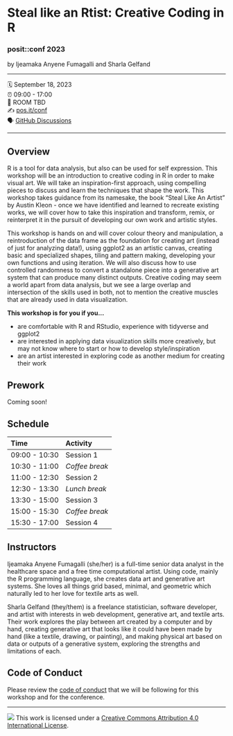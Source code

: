 Steal like an Rtist: Creative Coding in R
================

### posit::conf 2023

by Ijeamaka Anyene Fumagalli and Sharla Gelfand

-----

:spiral_calendar: September 18, 2023  
:alarm_clock:     09:00 - 17:00  
:hotel:           ROOM TBD  
:writing_hand:    [pos.it/conf](http://pos.it/conf)  
:speaking_head:   [GitHub Discussions](https://github.com/posit-conf-2023/creative-coding/discussions)

-----

## Overview

R is a tool for data analysis, but also can be used for self expression. This workshop will be an introduction to creative coding in R in order to make visual art. We will take an inspiration-first approach, using compelling pieces to discuss and learn the techniques that shape the work. This workshop takes guidance from its namesake, the book “Steal Like An Artist” by Austin Kleon - once we have identified and learned to recreate existing works, we will cover how to take this inspiration and transform, remix, or reinterpret it in the pursuit of developing our own work and artistic styles.

This workshop is hands on and will cover colour theory and manipulation, a reintroduction of the data frame as the foundation for creating art (instead of just for analyzing data!), using ggplot2 as an artistic canvas, creating basic and specialized shapes, tiling and pattern making, developing your own functions and using iteration. We will also discuss how to use controlled randomness to convert a standalone piece into a generative art system that can produce many distinct outputs. Creative coding may seem a world apart from data analysis, but we see a large overlap and intersection of the skills used in both, not to mention the creative muscles that are already used in data visualization.

**This workshop is for you if you...**

* are comfortable with R and RStudio, experience with tidyverse and ggplot2
* are interested in applying data visualization skills more creatively, but may not know where to start or how to develop style/inspiration
* are an artist interested in exploring code as another medium for creating their work

## Prework

Coming soon!

## Schedule

| Time          | Activity         |
| :------------ | :--------------- |
| 09:00 - 10:30 | Session 1        |
| 10:30 - 11:00 | *Coffee break*   |
| 11:00 - 12:30 | Session 2        |
| 12:30 - 13:30 | *Lunch break*    |
| 13:30 - 15:00 | Session 3        |
| 15:00 - 15:30 | *Coffee break*   |
| 15:30 - 17:00 | Session 4        |

## Instructors

Ijeamaka Anyene Fumagalli (she/her) is a full-time senior data analyst in the healthcare space and a free time computational artist. Using code, mainly the R programming language, she creates data art and generative art systems. She loves all things grid based, minimal, and geometric which naturally led to her love for textile arts as well. 

Sharla Gelfand (they/them) is a freelance statistician, software developer, and artist with interests in web development, generative art, and textile arts. Their work explores the play between art created by a computer and by hand, creating generative art that looks like it could have been made by hand (like a textile, drawing, or painting), and making physical art based on data or outputs of a generative system, exploring the strengths and limitations of each. 

## Code of Conduct

Please review the [code of conduct](https://posit.co/code-of-conduct/) that we will be following for this workshop and for the conference.

-----

![](https://i.creativecommons.org/l/by/4.0/88x31.png) This work is
licensed under a [Creative Commons Attribution 4.0 International
License](https://creativecommons.org/licenses/by/4.0/).
